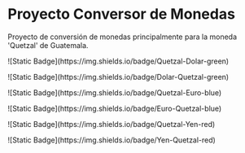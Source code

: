 <h1> Proyecto Conversor de Monedas </h1>

<p> Proyecto de conversión de monedas principalmente para la moneda 'Quetzal' de Guatemala. </p>

<p>![Static Badge](https://img.shields.io/badge/Quetzal-Dolar-green)</p>
<p>![Static Badge](https://img.shields.io/badge/Dolar-Quetzal-green)</p>
<p>![Static Badge](https://img.shields.io/badge/Quetzal-Euro-blue)</p>
<p>![Static Badge](https://img.shields.io/badge/Euro-Quetzal-blue)</p>
<p>![Static Badge](https://img.shields.io/badge/Quetzal-Yen-red)</p>
<p>![Static Badge](https://img.shields.io/badge/Yen-Quetzal-red)</p>
